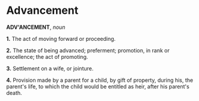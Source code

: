 # Advancement

**ADV'ANCEMENT**, _noun_

**1.** The act of moving forward or proceeding.

**2.** The state of being advanced; preferment; promotion, in rank or excellence; the act of promoting.

**3.** Settlement on a wife, or jointure.

**4.** Provision made by a parent for a child, by gift of property, during his, the parent's life, to which the child would be entitled as heir, after his parent's death.